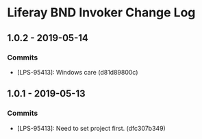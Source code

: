 # Liferay BND Invoker Change Log

## 1.0.2 - 2019-05-14

### Commits
- [LPS-95413]: Windows care (d81d89800c)

## 1.0.1 - 2019-05-13

### Commits
- [LPS-95413]: Need to set project first. (dfc307b349)
